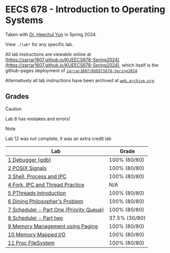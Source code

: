 # EECS 678 - Introduction to Operating Systems

Taken with [Dr. Heechul Yun](https://web.archive.org/web/https://www.ittc.ku.edu/~heechul/) in Spring 2024.

View `./lab*` for any specific lab.

All lab instructions are viewable online at [https://zarrar1607.github.io/KUEECS678-Spring2024](https://zarrar1607.github.io/KUEECS678-Spring2024), which itself is the github-pages deployment of [`zarrar1607/KUEECS678-Spring2024`](https://github.com/zarrar1607/KUEECS678-Spring2024).

Alternatively all lab instructions have been archived at [`web.archive.org`](https://web.archive.org/web/20240410204517/https://zarrar1607.github.io/KUEECS678-Spring2024/).

## Grades

> [!CAUTION]
> Lab 8 has mistakes and errors!

> [!NOTE]
> Lab 12 was not complete, it was an extra credit lab

| Lab                                                                                                                                                               | Grade         |
| ----------------------------------------------------------------------------------------------------------------------------------------------------------------- | ------------- |
| [1 Debugger (gdb)](https://web.archive.org/web/20240410204734/https://zarrar1607.github.io/KUEECS678-Spring2024/Lab1/lab1_gdb.html)                               | 100% (60/60)  |
| [2 POSIX Signals](https://web.archive.org/web/20240410204728/https://zarrar1607.github.io/KUEECS678-Spring2024/Lab2/lab2_signal.html)                             | 100% (80/80)  |
| [3 Shell, Process and IPC](https://web.archive.org/web/20240410204734/https://zarrar1607.github.io/KUEECS678-Spring2024/Lab3/lab3_process_ipc.html)               | 100% (80/80)  |
| [4 Fork, IPC and Thread Practice](https://web.archive.org/web/20240410204735/https://zarrar1607.github.io/KUEECS678-Spring2024/Lab4/lab4_practice.html)           | N/A           |
| [5 PThreads Introduction](https://web.archive.org/web/20240410204752/https://zarrar1607.github.io/KUEECS678-Spring2024/Lab5/lab5_pthreadintro.html)               | 100% (80/80)  |
| [6 Dining Philosopher's Problem](https://web.archive.org/web/20240410204804/https://zarrar1607.github.io/KUEECS678-Spring2024/Lab6/lab6_pthreaddp.html)           | 100% (80/80)  |
| [7 Scheduler - Part One (Priority Queue)](https://web.archive.org/web/20240410204751/https://zarrar1607.github.io/KUEECS678-Spring2024/Lab7/lab7_scheduler1.html) | 100% (80/80)  |
| [8 Scheduler - Part two](https://web.archive.org/web/20240410204757/https://zarrar1607.github.io/KUEECS678-Spring2024/Lab8/lab8_scheduler2.html)                  | 37.5% (30/80) |
| [9 Memory Management using Paging](https://web.archive.org/web/20240410204738/https://zarrar1607.github.io/KUEECS678-Spring2024/Lab9/lab9_pagingmm.html)          | 100% (80/80)  |
| [10 Memory Mapped I/O](https://web.archive.org/web/20240410204747/https://zarrar1607.github.io/KUEECS678-Spring2024/Lab10/lab10_memio.html)                       | 100% (80/80)  |
| [11 Proc FileSystem](https://web.archive.org/web/20240506213945/https://zarrar1607.github.io/KUEECS678-Spring2024/Lab11/lab11_procfs.html)                        | 100% (80/80)  |